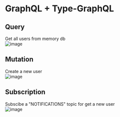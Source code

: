 # GraphQL + Type-GraphQL

## Query
Get all users from memory db <br>
![image](https://user-images.githubusercontent.com/47068314/164770594-4df63e06-9acf-40ce-98d0-cb39512a8431.png)

## Mutation 
Create a new user<br>
![image](https://user-images.githubusercontent.com/47068314/164770669-845502fd-d82a-408a-bd2d-63460f6ce806.png)

## Subscription
Subscibe a "NOTIFICATIONS" topic for get a new user<br>
![image](https://user-images.githubusercontent.com/47068314/164770714-aeb8cf70-8dee-4108-91d6-37b913ecb00d.png)
